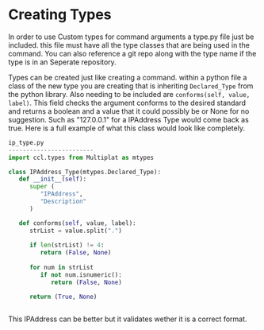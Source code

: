 # Creating Types
In order to use Custom types for command arguments a type.py file just be included. this file must have all the type classes that are being used in the command. You can also reference a git repo along with the type name if the type is in an Seperate repository.

Types can be created just like creating a command. within a python file a class of the new type you are creating that is inheriting `Declared_Type` from the python library. Also needing to be included are `conforms(self, value, label)`. This field checks the argument conforms to the desired standard and returns a boolean and a value that it could possibly be or None for no suggestion. Such as "127.0.0.1" for a IPAddress Type would come back as true. Here is a full example of what this class would look like completely.

```python
ip_type.py
------------------------
import ccl.types from Multiplat as mtypes

class IPAddress_Type(mtypes.Declared_Type):
   def __init__(self):
      super (
         "IPAddress",
         "Description"
      )

   def conforms(self, value, label):
      strList = value.split(".")
      
      if len(strList) != 4:
         return (False, None) 
      
      for num in strList  
         if not num.isnumeric():
            return (False, None) 

      return (True, None)   
      
```
This IPAddress can be better but it validates wether it is a correct format.
